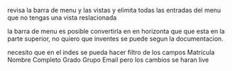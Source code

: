 revisa la barra de menu y  las vistas y elimita todas las entradas del menu que no tengas una vista reslacionada

la barra de menu es posible convertirla en en horizonta que que esta en la parte superior,  no quiero que inventes se puede segun la documentacion.


necesito que en el indes se pueda hacer filtro de  los campos Matrícula 	Nombre Completo 	Grado 	Grupo 	Email  pero los cambios se haran live












































































